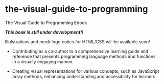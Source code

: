 # the-visual-guide-to-programming
The Visual Guide to Programming Ebook

***This book is still under development!!***

Illulstrations and mock logo codes for HTML/CSS will be available soon!

- Contributing as a co-author to a comprehensive learning guide and reference that presents programming language methods and functions in a visually engaging manner. 

- Creating visual representations for various concepts, such as JavaScript array methods, enhancing understanding and accessibility for learners.
